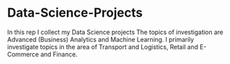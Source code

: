 # Data-Science-Projects
In this rep I collect my Data Science projects
The topics of investigation are Advanced (Business) Analytics and Machine Learning. 
I primarily investigate topics in the area of Transport and Logistics, Retail and E-Commerce and Finance.
